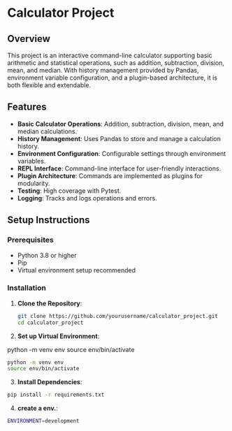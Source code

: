 # Calculator Project

## Overview

This project is an interactive command-line calculator supporting basic arithmetic and statistical operations, such as addition, subtraction, division, mean, and median. With history management provided by Pandas, environment variable configuration, and a plugin-based architecture, it is both flexible and extendable.

## Features

- **Basic Calculator Operations**: Addition, subtraction, division, mean, and median calculations.
- **History Management**: Uses Pandas to store and manage a calculation history.
- **Environment Configuration**: Configurable settings through environment variables.
- **REPL Interface**: Command-line interface for user-friendly interactions.
- **Plugin Architecture**: Commands are implemented as plugins for modularity.
- **Testing**: High coverage with Pytest.
- **Logging**: Tracks and logs operations and errors.

## Setup Instructions

### Prerequisites

- Python 3.8 or higher
- Pip
- Virtual environment setup recommended

### Installation 

1. **Clone the Repository**:
   ```bash
   git clone https://github.com/yourusername/calculator_project.git
   cd calculator_project
   ```
2. **Set up Virtual Environment**:

python -m venv env
source env/bin/activate
```bash
python -m venv env
source env/bin/activate
```
3. **Install Dependencies**:
```bash
pip install -r requirements.txt
```
4. **create a env.**:
```bash
ENVIRONMENT=development
```






